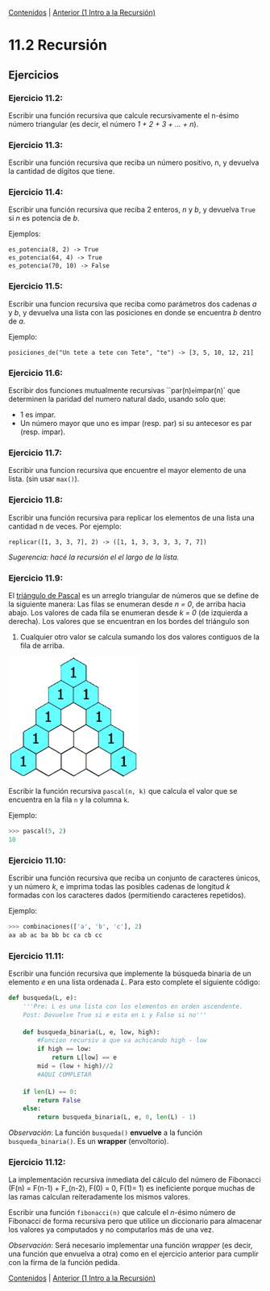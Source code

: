 [Contenidos](../Contenidos.md) \| [Anterior (1 Intro a la Recursión)](01_Recursion.md)

# 11.2 Recursión

## Ejercicios


### Ejercicio 11.2: 
Escribir una función recursiva que calcule recursivamente el n-ésimo número
triangular (es decir, el número *1 + 2 + 3 + ... + n*).

### Ejercicio 11.3: 
Escribir una función recursiva que reciba un número positivo, n, y devuelva
la cantidad de dígitos que tiene.


### Ejercicio 11.4: 
Escribir una función recursiva que reciba 2 enteros, *n* y *b*, y devuelva
`True` si *n* es potencia de *b*.

Ejemplos:
```
es_potencia(8, 2) -> True
es_potencia(64, 4) -> True
es_potencia(70, 10) -> False
```



### Ejercicio 11.5: 
Escribir una funcion recursiva que reciba como parámetros dos cadenas *a* y
*b*, y devuelva una lista con las posiciones en donde se encuentra *b*
dentro de *a*.

Ejemplo:
```
posiciones_de("Un tete a tete con Tete", "te") -> [3, 5, 10, 12, 21]
```



### Ejercicio 11.6: 
Escribir dos funciones mutualmente recursivas ``par(n)` e `impar(n)` que
determinen la paridad del numero natural dado, usando solo que:

* 1 es impar.
* Un número mayor que uno es impar (resp. par) si su antecesor es par (resp. impar).


### Ejercicio 11.7: 
Escribir una funcion recursiva que encuentre el mayor elemento de una lista. (sin usar `max()`).


### Ejercicio 11.8: 
Escribir una función recursiva para replicar los elementos de una lista
una cantidad n de veces. Por ejemplo:
```
replicar([1, 3, 3, 7], 2) -> ([1, 1, 3, 3, 3, 3, 7, 7])
```

_Sugerencia: hacé la recursión el el largo de la lista._

### Ejercicio 11.9: 
El [triángulo de Pascal](https://es.wikipedia.org/wiki/Tri%C3%A1ngulo_de_Pascal) es un arreglo triangular de números que se define de la siguiente manera: Las filas se enumeran desde *n = 0*, de arriba hacia
abajo. Los valores de cada fila se enumeran desde *k = 0* (de izquierda a
derecha). Los valores que se encuentran en los bordes del triángulo son
1. Cualquier otro valor se calcula sumando los dos valores contiguos de
la fila de arriba.

![Pascal animado](./PascalTriangleAnimated2.gif)

Escribir la función recursiva `pascal(n, k)` que calcula el valor que se
encuentra en la fila `n` y la columna `k`. 

Ejemplo:
```python
>>> pascal(5, 2)
10
```



### Ejercicio 11.10: 
Escribir una función recursiva que reciba un conjunto de caracteres únicos,
y un número *k*, e imprima todas las posibles cadenas de longitud *k* formadas
con los caracteres dados (permitiendo caracteres repetidos).

Ejemplo: 

```python
>>> combinaciones(['a', 'b', 'c'], 2)
aa ab ac ba bb bc ca cb cc
```


### Ejercicio 11.11: 
Escribir una función recursiva que implemente la búsqueda binaria de un elemento *e* en una lista ordenada *L*. Para esto complete el siguiente código:

```python
def busqueda(L, e):
    '''Pre: L es una lista con los elementos en orden ascendente.
    Post: Devuelve True si e esta en L y False si no'''

    def busqueda_binaria(L, e, low, high):
        #Funcion recursiv a que va achicando high - low
        if high == low:
            return L[low] == e
        mid = (low + high)//2
        #AQUI COMPLETAR

    if len(L) == 0:
        return False
    else:
        return busqueda_binaria(L, e, 0, len(L) - 1)
```

_Observación_: La función `busqueda()` **envuelve** a la función `busqueda_binaria()`. Es un **wrapper** (envoltorio).

### Ejercicio 11.12: 
La implementación recursiva inmediata del cálculo del número de Fibonacci
(F(n) = F(n-1) + F_(n-2), F(0) = 0, F(1)= 1) es ineficiente porque muchas de las ramas calculan reiteradamente los mismos valores.

Escribir una función `fibonacci(n)` que calcule el *n*-ésimo número
de Fibonacci de forma recursiva pero que utilice un diccionario para almacenar
los valores ya computados y no computarlos más de una vez.

_Observación_: Será necesario implementar una función *wrapper* (es decir, una función que envuelva a otra) como en el ejercicio anterior para cumplir con la firma de la función pedida.




[Contenidos](../Contenidos.md) \| [Anterior (1 Intro a la Recursión)](01_Recursion.md)

